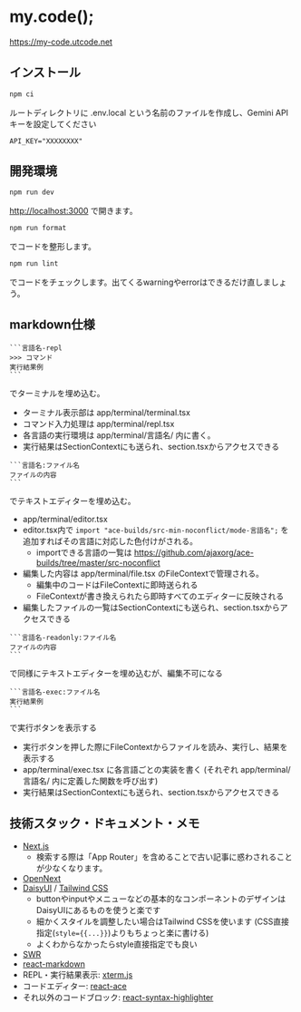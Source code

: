 # my.code();

https://my-code.utcode.net

## インストール
```bash
npm ci
```

ルートディレクトリに .env.local という名前のファイルを作成し、Gemini APIキーを設定してください
```dotenv
API_KEY="XXXXXXXX"
```

## 開発環境

```bash
npm run dev
```
[http://localhost:3000](http://localhost:3000) で開きます。

```bash
npm run format
```
でコードを整形します。

```bash
npm run lint
```
でコードをチェックします。出てくるwarningやerrorはできるだけ直しましょう。

## markdown仕様

````
```言語名-repl
>>> コマンド
実行結果例
```
````

でターミナルを埋め込む。
* ターミナル表示部は app/terminal/terminal.tsx
* コマンド入力処理は app/terminal/repl.tsx
* 各言語の実行環境は app/terminal/言語名/ 内に書く。
* 実行結果はSectionContextにも送られ、section.tsxからアクセスできる

````
```言語名:ファイル名
ファイルの内容
```
````

でテキストエディターを埋め込む。
* app/terminal/editor.tsx
* editor.tsx内で `import "ace-builds/src-min-noconflict/mode-言語名";` を追加すればその言語に対応した色付けがされる。
    * importできる言語の一覧は https://github.com/ajaxorg/ace-builds/tree/master/src-noconflict
* 編集した内容は app/terminal/file.tsx のFileContextで管理される。
    * 編集中のコードはFileContextに即時送られる
    * FileContextが書き換えられたら即時すべてのエディターに反映される
* 編集したファイルの一覧はSectionContextにも送られ、section.tsxからアクセスできる

````
```言語名-readonly:ファイル名
ファイルの内容
```
````

で同様にテキストエディターを埋め込むが、編集不可になる

````
```言語名-exec:ファイル名
実行結果例
```
````

で実行ボタンを表示する
* 実行ボタンを押した際にFileContextからファイルを読み、実行し、結果を表示する
* app/terminal/exec.tsx に各言語ごとの実装を書く (それぞれ app/terminal/言語名/ 内に定義した関数を呼び出す)
* 実行結果はSectionContextにも送られ、section.tsxからアクセスできる


## 技術スタック・ドキュメント・メモ

- [Next.js](https://nextjs.org/docs)
    - 検索する際は「App Router」を含めることで古い記事に惑わされることが少なくなります。
- [OpenNext](https://opennext.js.org/cloudflare)
- [DaisyUI](https://daisyui.com/docs/use/) / [Tailwind CSS](https://tailwindcss.com/docs)
    - buttonやinputやメニューなどの基本的なコンポーネントのデザインはDaisyUIにあるものを使うと楽です
    - 細かくスタイルを調整したい場合はTailwind CSSを使います (CSS直接指定(`style={{...}}`)よりもちょっと楽に書ける)
    - よくわからなかったらstyle直接指定でも良い
- [SWR](https://swr.vercel.app/ja)
- [react-markdown](https://www.npmjs.com/package/react-markdown)
- REPL・実行結果表示: [xterm.js](https://xtermjs.org/)
- コードエディター: [react-ace](https://github.com/securingsincity/react-ace)
- それ以外のコードブロック: [react-syntax-highlighter](https://github.com/react-syntax-highlighter/react-syntax-highlighter)
